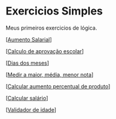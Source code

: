# Exercicios Simples
Meus primeiros exercicios de lógica.

[[Aumento Salarial](https://github.com/DaniloFerroAlves/Exercicios_Simples/tree/main/Exercicios/Aumento_salarial-main)]

[[Calculo de aprovação escolar](https://github.com/DaniloFerroAlves/Exercicios_Simples/tree/main/Exercicios/Calculo-media-escolar-main)]

[[Dias dos meses](https://github.com/DaniloFerroAlves/Exercicios_Simples/tree/main/Exercicios/Dias_dos_meses-main)]

[[Medir a maior, média, menor nota](https://github.com/DaniloFerroAlves/Exercicios_Simples/tree/main/Exercicios/Medidor_nota-main)]

[[Calcular aumento percentual de produto](https://github.com/DaniloFerroAlves/Exercicios_Simples/tree/main/Exercicios/Percentual_produto-main)]

[[Calcular salário](https://github.com/DaniloFerroAlves/Exercicios_Simples/tree/main/Exercicios/Salario_funcionario-main)]

[[Validador de idade](https://github.com/DaniloFerroAlves/Exercicios_Simples/tree/main/Exercicios/Validador-de-idade-main)]

